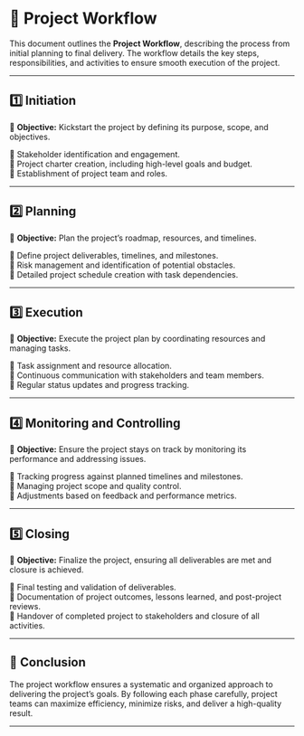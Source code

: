# 📌 Project Workflow

This document outlines the **Project Workflow**, describing the process from initial planning to final delivery. The workflow details the key steps, responsibilities, and activities to ensure smooth execution of the project.

---

## **1️⃣ Initiation**
📌 **Objective:** Kickstart the project by defining its purpose, scope, and objectives.  

🔹 Stakeholder identification and engagement.  
🔹 Project charter creation, including high-level goals and budget.  
🔹 Establishment of project team and roles.  

---

## **2️⃣ Planning**
📌 **Objective:** Plan the project’s roadmap, resources, and timelines.  

🔹 Define project deliverables, timelines, and milestones.  
🔹 Risk management and identification of potential obstacles.  
🔹 Detailed project schedule creation with task dependencies.  

---

## **3️⃣ Execution**
📌 **Objective:** Execute the project plan by coordinating resources and managing tasks.  

🔹 Task assignment and resource allocation.  
🔹 Continuous communication with stakeholders and team members.  
🔹 Regular status updates and progress tracking.  

---

## **4️⃣ Monitoring and Controlling**
📌 **Objective:** Ensure the project stays on track by monitoring its performance and addressing issues.  

🔹 Tracking progress against planned timelines and milestones.  
🔹 Managing project scope and quality control.  
🔹 Adjustments based on feedback and performance metrics.  

---

## **5️⃣ Closing**
📌 **Objective:** Finalize the project, ensuring all deliverables are met and closure is achieved.  

🔹 Final testing and validation of deliverables.  
🔹 Documentation of project outcomes, lessons learned, and post-project reviews.  
🔹 Handover of completed project to stakeholders and closure of all activities.  

---

## 📌 **Conclusion**
The project workflow ensures a systematic and organized approach to delivering the project’s goals. By following each phase carefully, project teams can maximize efficiency, minimize risks, and deliver a high-quality result.


---
